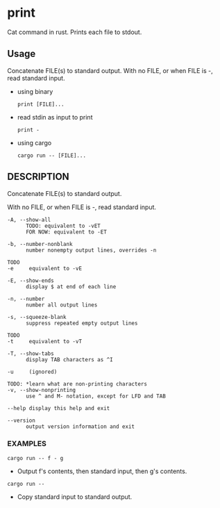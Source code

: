 # print
Cat command in rust. Prints each file to stdout.

## Usage
Concatenate FILE(s) to standard output.
With no FILE, or when FILE is -, read standard input.

- using binary
  ```
  print [FILE]...
  ```
- read stdin as input to print
  ```
  print -
  ```
- using cargo
  ```
  cargo run -- [FILE]...
  ```

## DESCRIPTION

Concatenate FILE(s) to standard output.

With no FILE, or when FILE is -, read standard input.

```
-A, --show-all
      TODO: equivalent to -vET
      FOR NOW: equivalent to -ET

-b, --number-nonblank
      number nonempty output lines, overrides -n

TODO
-e     equivalent to -vE

-E, --show-ends
      display $ at end of each line

-n, --number
      number all output lines

-s, --squeeze-blank
      suppress repeated empty output lines

TODO
-t     equivalent to -vT

-T, --show-tabs
      display TAB characters as ^I

-u     (ignored)

TODO: *learn what are non-printing characters
-v, --show-nonprinting
      use ^ and M- notation, except for LFD and TAB

--help display this help and exit

--version
      output version information and exit

```

### EXAMPLES

`cargo run -- f - g`
* Output f's contents, then standard input, then g's contents.

`cargo run --` 
* Copy standard input to standard output.